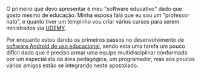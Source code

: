 O primeiro que devo apresentar é meu "software educativo" dado que gosto mesmo de educação. Minha esposa fala que eu sou um "professor nato", e quanto tiver um tempinho vou criar vários cursos para serem ministrados via [UDEMY](https://willianjusten.com.br/como-criar-um-curso-online/). 

Por enquanto estou dando os primeiros passos no desenvolvimento de [software Android de uso educacional](https://play.google.com/store/apps/details?id=br.com.ven2020.envelopes2018), sendo esta uma tarefa um pouco difícil dado que é preciso armar uma equipe multidisciplinar conformada por um especialista da área pedagógica, um programador, mas aos poucos vários amigos estão se integrando neste apostolado.

